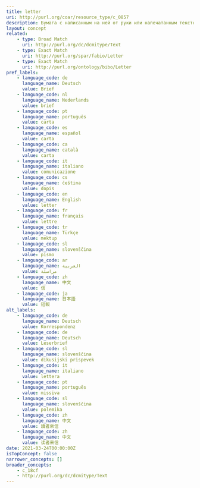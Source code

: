 ```yaml
---
title: letter
uri: http://purl.org/coar/resource_type/c_0857
description: Бумага с написанным на ней от руки или напечатанным текстом, служащая средством общения между физическими лицами и/или представителями юридических лиц. Как правило, письмо доставляется почтовой службой или публикуется в периодическом издании. В последнем случае, письмо адресовывается редактору/редакции, и комментирует или обсуждает статью, опубликованную ранее в этом периодическом издании, или представляет интерес для конкретной читательской аудитории.
layout: concept
related:
    - type: Broad Match
      uri: http://purl.org/dc/dcmitype/Text
    - type: Exact Match
      uri: http://purl.org/spar/fabio/Letter
    - type: Exact Match
      uri: http://purl.org/ontology/bibo/Letter
pref_labels:
    - language_code: de
      language_name: Deutsch
      value: Brief
    - language_code: nl
      language_name: Nederlands
      value: brief
    - language_code: pt
      language_name: português
      value: carta
    - language_code: es
      language_name: español
      value: carta
    - language_code: ca
      language_name: català
      value: carta
    - language_code: it
      language_name: italiano
      value: comunicazione
    - language_code: cs
      language_name: čeština
      value: dopis
    - language_code: en
      language_name: English
      value: letter
    - language_code: fr
      language_name: français
      value: lettre
    - language_code: tr
      language_name: Türkçe
      value: mektup
    - language_code: sl
      language_name: slovenščina
      value: pismo
    - language_code: ar
      language_name: العربية
      value: مراسلة
    - language_code: zh
      language_name: 中文
      value: 信
    - language_code: ja
      language_name: 日本語
      value: 短報
alt_labels:
    - language_code: de
      language_name: Deutsch
      value: Korrespondenz
    - language_code: de
      language_name: Deutsch
      value: Leserbrief
    - language_code: sl
      language_name: slovenščina
      value: dikusijski prispevek
    - language_code: it
      language_name: italiano
      value: lettera
    - language_code: pt
      language_name: português
      value: missiva
    - language_code: sl
      language_name: slovenščina
      value: polemika
    - language_code: zh
      language_name: 中文
      value: 讀者來信
    - language_code: zh
      language_name: 中文
      value: 读者来信
date: 2021-03-24T00:00:00Z
isTopConcept: false
narrower_concepts: []
broader_concepts:
    - c_18cf
    - http://purl.org/dc/dcmitype/Text
---
```


